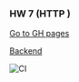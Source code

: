 ### HW 7 (HTTP )
[Go to GH pages](https://VyacheslavBakashov.github.io/ahj_hw_7_http_frontend/)

[Backend](https://github.com/VyacheslavBakashov/ahj_hw_7_http_backend.git)

![CI](https://github.com/VyacheslavBakashov/ahj_hw_7_http_frontend/actions/workflows/web.yml/badge.svg)